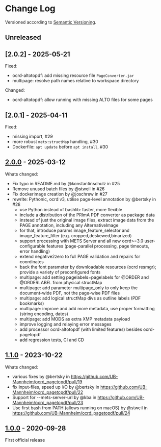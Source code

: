 Change Log
==========

Versioned according to [Semantic Versioning](http://semver.org/).

## Unreleased


## [2.0.2] - 2025-05-21

Fixed:

  * ocrd-altotopdf: add missing resource file `PageConverter.jar`
  * multipage: resolve path names relative to workspace directory

Changed:

  * ocrd-altotopdf: allow running with missing ALTO files for some pages

## [2.0.1] - 2025-04-11

Fixed:

  * missing import, #29
  * more robust `mets:structMap` handling, #30
  * Dockerfile: `apt update` before `apt install`, #30

## [2.0.0] - 2025-03-12

Whats changed:

  * Fix typo in README.md by @konstantinschulz in #25
  * Remove unused batch files by @stweil in #26
  * Fix dockerimage creation by @joschrew in #27
  * rewrite: Pythonic, ocrd v3, utilise page-level annotation by @bertsky in #28
    * use Python instead of bashlib: faster, more flexible
    * include a distribution of the PRImA PDF converter as package data
    * instead of just the original image files, extract image data from the PAGE annotation, including any AlternativeImage
    * for that, introduce params image_feature_selector and image_feature_filter (e.g. cropped,deskewed,binarized)
    * support processing with METS Server and all new ocrd>=3.0 user-configurable features (page-parallel processing, page timeouts, error handling)
    * extend negative2zero to full PAGE validation and repairs for coordinates
    * back the font parameter by downloadable resources (ocrd resmgr); provide a variety of preconfigured fonts
    * multipage: add setting pagelabels=pagelabels for @ORDER and @ORDERLABEL from physical structMap
    * multipage: add parameter multipage_only to only keep the document-wide PDF, not the page-wise PDF files
    * multipage: add logical structMap divs as outline labels (PDF bookmarks)
    * multipage: improve and add more metadata, use proper formatting (string encoding, dates)
    * multipage: add MODS as extra XMP metadata payload
    * improve logging and relaying error messages
    * add processor ocrd-altotopdf (with limited features) besides ocrd-pagetopdf
    * add regression tests, CI and CD

## [1.1.0] - 2023-10-22

Whats changed:

  * various fixes by @bertsky in https://github.com/UB-Mannheim/ocrd_pagetopdf/pull/19
  * fix input-files, speed up I/O by @bertsky in https://github.com/UB-Mannheim/ocrd_pagetopdf/pull/22
  * Support for --mets-server-url by @kba in https://github.com/UB-Mannheim/ocrd_pagetopdf/pull/23
  * Use first bash from PATH (allows running on macOS) by @stweil in https://github.com/UB-Mannheim/ocrd_pagetopdf/pull/24

## [1.0.0] - 2020-09-28

First official release

<!-- link-labels -->
[2.0.0]: ../../compare/v2.0.0...v1.1.0
[1.1.0]: ../../compare/v1.1.0...v1.0.0
[1.0.0]: ../../compare/HEAD...v1.0.0
